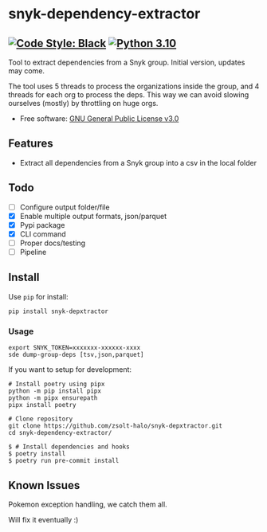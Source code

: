 # snyk-dependency-extractor
[![Code Style: Black](https://img.shields.io/badge/code%20style-black-000000.svg)](https://github.com/psf/black)
[![Python 3.10](https://img.shields.io/badge/python-3.10-blue.svg)](https://www.python.org/downloads/release/python-3100/)
---
Tool to extract dependencies from a Snyk group. Initial version, updates may come.

The tool uses 5 threads to process the organizations inside the group, and 4 threads for each org to process the deps. This way we can avoid slowing ourselves (mostly) by throttling on huge orgs.

-   Free software: [GNU General Public License
    v3.0](https://github.com/zsolt-halo/snyk-depxtractor/blob/master/LICENSE)
<!-- -   Documentation: <https://snyk-dependency-extractor.readthedocs.io>. -->

## Features

- Extract all dependencies from a Snyk group into a csv in the local folder

## Todo
- [ ] Configure output folder/file
- [x] Enable multiple output formats, json/parquet
- [x] Pypi package
- [X] CLI command
- [ ] Proper docs/testing
- [ ] Pipeline

## Install

Use `pip` for install:

``` console
pip install snyk-depxtractor
```

### Usage
```console
export SNYK_TOKEN=xxxxxxx-xxxxxx-xxxx
sde dump-group-deps [tsv,json,parquet]
```

If you want to setup for development:

``` console
# Install poetry using pipx
python -m pip install pipx
python -m pipx ensurepath
pipx install poetry

# Clone repository
git clone https://github.com/zsolt-halo/snyk-depxtractor.git
cd snyk-dependency-extractor/

$ # Install dependencies and hooks
$ poetry install
$ poetry run pre-commit install
```

## Known Issues
Pokemon exception handling, we catch them all.

Will fix it eventually :)
